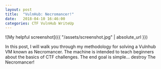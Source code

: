 ```yaml
---
layout: post
title:  "VulnHub: Necromancer!"
date:   2018-04-10 16:46:00
categories: CTF VulnHub WriteUp
---
```

![My helpful screenshot]({{ "/assets/screenshot.jpg" | absolute_url }})

In this post, I will walk you through my methodology for solving a Vulnhub VM known as Necromancer.
The machine is intended to teach beginners about the basics of CTF challenges.
The end goal is simple… destroy The Necromancer!